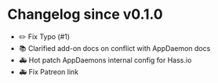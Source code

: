 # Changelog since v0.1.0
- ✏️ Fix Typo (#1) 
- :books: Clarified add-on docs on conflict with AppDaemon docs 
- :ambulance: Hot patch AppDaemons internal config for Hass.io 
- :ambulance: Fix Patreon link 
